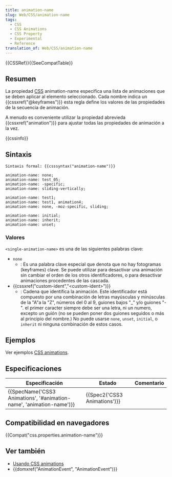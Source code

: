 ```yaml
---
title: animation-name
slug: Web/CSS/animation-name
tags:
  - CSS
  - CSS Animations
  - CSS Property
  - Experimental
  - Reference
translation_of: Web/CSS/animation-name
---
```

{{CSSRef}}{{SeeCompatTable}}

## Resumen

La propiedad [CSS](/es/docs/CSS "CSS") animation-name especifica una lista de animaciones que se deben aplicar al elemento seleccionado. Cada nombre indica un {{cssxref("@keyframes")}} esta regla define los valores de las propiedades de la secuencia de animación.

A menudo es conveniente utilizar la propiedad abrevieda {{cssxref("animation")}} para ajustar todas las propiedades de animación a la vez.

{{cssinfo}}

## Sintaxis

    Sintaxis formal: {{csssyntax("animation-name")}}

<!---->

    animation-name: none;
    animation-name: test_05;
    animation-name: -specific;
    animation-name: sliding-vertically;

    animation-name: test1;
    animation-name: test1, animation4;
    animation-name: none, -moz-specific, sliding;

    animation-name: initial;
    animation-name: inherit;
    animation-name: unset;

### Valores

`<single-animation-name>` es una de las siguientes palabras clave:

- `none`
  - : Es una palabra clave especial que denota que no hay fotogramas (keyframes) clave. Se puede utilizar para desactivar una animación sin cambiar el orden de los otros identificadores, o para desactivar animaciones procedentes de las cascada.
- {{cssxref("custom-ident","&lt;custom-ident&gt;")}}
  - : Cadena que identifica la animación. Este identificador está compuesto por una combinación de letras mayúsculas y minúsculas de la "A"a la "Z", números del 0 al 9, guiones bajos "\_" y/o guiones "-". el primer caracter siempre debe ser una letra, ni un numero, excepto un guión (no se pueden poner dos guiones seguidos o más al principio del nombre.) No puede usarse `none`, `unset`, `initial`, o `inherit` ni ninguna combinación de estos casos.

## Ejemplos

Ver ejemplos [CSS animations](/es/docs/CSS/CSS_animations "CSS/CSS_animations").

## Especificaciones

| Especificación                                                                               | Estado                               | Comentario |
| -------------------------------------------------------------------------------------------- | ------------------------------------ | ---------- |
| {{SpecName('CSS3 Animations', '#animation-name', 'animation-name')}} | {{Spec2('CSS3 Animations')}} |            |

## Compatibilidad en navegadores

{{Compat("css.properties.animation-name")}}

## Ver también

- [Usando CSS animations](/es/docs/CSS/Tutorials/Using_CSS_animations "Tutorial about CSS animations")
- {{domxref("AnimationEvent", "AnimationEvent")}}
